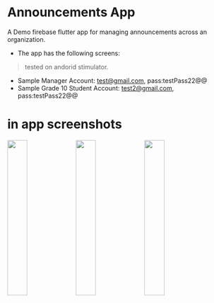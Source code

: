 
# Announcements App

A Demo firebase flutter app for managing announcements across an organization. 
* The app has the following screens:
> tested on andorid stimulator.
* Sample Manager Account: test@gmail.com, pass:testPass22@@
* Sample Grade 10 Student Account: test2@gmail.com, pass:testPass22@@
# in app screenshots
<span>
<img src="https://user-images.githubusercontent.com/52573189/149411815-ce74068d-d0db-46e6-9025-056ba51178ae.png" width="30%">
  
  <img src="https://user-images.githubusercontent.com/52573189/149411820-9f959283-1ca2-4324-9e77-c27175fc7d9c.png" width="30%">
    <img src="https://user-images.githubusercontent.com/52573189/149412614-bd5aedd3-ad9c-48a6-b88b-10559c0ff7a6.png" width="30%">

  

</div>
